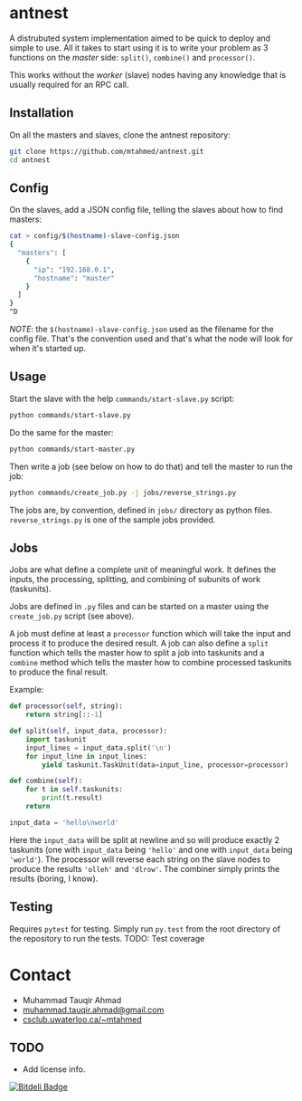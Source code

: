 # antnest

A distrubuted system implementation aimed to be quick to deploy and simple to
use. All it takes to start using it is to write your problem as 3 functions
on the _master_ side: `split()`, `combine()` and `processor()`.

This works without the _worker_ (slave) nodes having any knowledge that is
usually required for an RPC call.

## Installation

On all the masters and slaves, clone the antnest repository:

```bash
git clone https://github.com/mtahmed/antnest.git
cd antnest
```

## Config

On the slaves, add a JSON config file, telling the slaves about how to find
masters:

```bash
cat > config/$(hostname)-slave-config.json
{
  "masters": [
    {
      "ip": "192.168.0.1",
      "hostname": "master"
    }
  ]
}
^D
```

_NOTE_: the `$(hostname)-slave-config.json` used as the filename for the config
file. That's the convention used and that's what the node will look for when
it's started up.


## Usage

Start the slave with the help `commands/start-slave.py` script:

```bash
python commands/start-slave.py
```

Do the same for the master:

```bash
python commands/start-master.py
```

Then write a job (see below on how to do that) and tell the master to run the
job:

```bash
python commands/create_job.py -j jobs/reverse_strings.py
```

The jobs are, by convention, defined in `jobs/` directory as python files.
`reverse_strings.py` is one of the sample jobs provided.


## Jobs

Jobs are what define a complete unit of meaningful work. It defines the inputs,
the processing, splitting, and combining of subunits of work (taskunits).

Jobs are defined in `.py` files and can be started on a master using the
`create_job.py` script (see above).

A job must define at least a `processor` function which will take the input and
process it to produce the desired result. A job can also define a `split`
function which tells the master how to split a job into taskunits and a
`combine` method which tells the master how to combine processed taskunits to
produce the final result.

Example:

```python
def processor(self, string):
    return string[::-1]

def split(self, input_data, processor):
    import taskunit
    input_lines = input_data.split('\n')
    for input_line in input_lines:
        yield taskunit.TaskUnit(data=input_line, processor=processor)

def combine(self):
    for t in self.taskunits:
        print(t.result)
    return

input_data = 'hello\nworld'
```

Here the `input_data` will be split at newline and so will produce exactly 2
taskunits (one with `input_data` being `'hello'` and one with `input_data` being
`'world'`). The processor will reverse each string on the slave nodes to produce
the results `'olleh'` and `'dlrow'`. The combiner simply prints the results
(boring, I know).


## Testing

Requires `pytest` for testing. Simply run `py.test` from the root directory of
the repository to run the tests. TODO: Test coverage

# Contact

- Muhammad Tauqir Ahmad
- muhammad.tauqir.ahmad@gmail.com
- [csclub.uwaterloo.ca/~mtahmed](http://csclub.uwaterloo.ca/~mtahmed)

## TODO

- Add license info.


[![Bitdeli Badge](https://d2weczhvl823v0.cloudfront.net/mtahmed/antnest/trend.png)](https://bitdeli.com/free "Bitdeli Badge")
